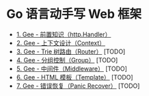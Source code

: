 # Go 语言动手写 Web 框架

- [1. Gee - 前置知识（http.Handler）](./project/gee-1.md)
- [2. Gee - 上下文设计（Context）](./project/gee-2.md)
- [3. Gee - Trie 树路由（Router）](./project/gee-3.md) [TODO]
- [4. Gee - 分组控制（Group）](./project/gee-4.md) [TODO]
- [5. Gee - 中间件（Middleware）](./project/gee-5.md) [TODO]
- [6. Gee - HTML 模板（Template）](./project/gee-6.md) [TODO]
- [7. Gee - 错误恢复（Panic Recover）](./project/gee-7.md) [TODO]



